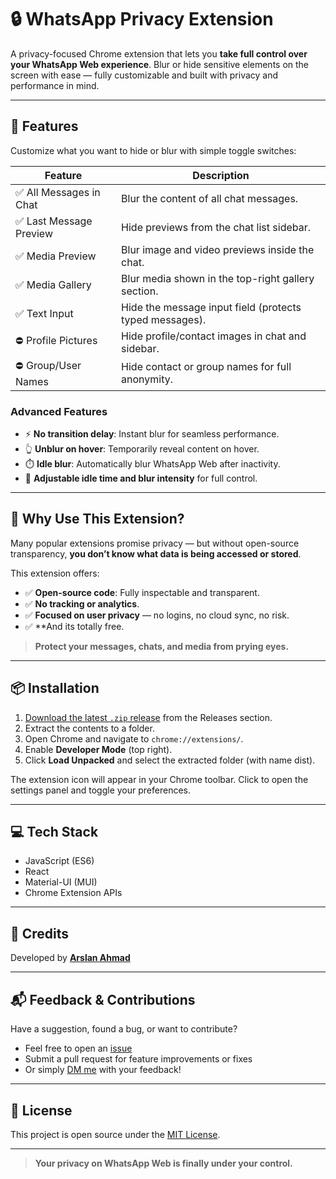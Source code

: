 # 🔒 WhatsApp Privacy Extension

A privacy-focused Chrome extension that lets you **take full control over your WhatsApp Web experience**. Blur or hide sensitive elements on the screen with ease — fully customizable and built with privacy and performance in mind.

---

## 🧩 Features

Customize what you want to hide or blur with simple toggle switches:

| Feature                  | Description                                                |
|-------------------------|------------------------------------------------------------|
| ✅ All Messages in Chat  | Blur the content of all chat messages.                     |
| ✅ Last Message Preview  | Hide previews from the chat list sidebar.                  |
| ✅ Media Preview         | Blur image and video previews inside the chat.             |
| ✅ Media Gallery         | Blur media shown in the top-right gallery section.         |
| ✅ Text Input            | Hide the message input field (protects typed messages).    |
| ⛔ Profile Pictures      | Hide profile/contact images in chat and sidebar.           |
| ⛔ Group/User Names      | Hide contact or group names for full anonymity.            |

### Advanced Features

- ⚡ **No transition delay**: Instant blur for seamless performance.
- 👆 **Unblur on hover**: Temporarily reveal content on hover.
- ⏱️ **Idle blur**: Automatically blur WhatsApp Web after inactivity.
- 🔧 **Adjustable idle time and blur intensity** for full control.

---

## 🔐 Why Use This Extension?

Many popular extensions promise privacy — but without open-source transparency, **you don’t know what data is being accessed or stored**.

This extension offers:
- ✅ **Open-source code**: Fully inspectable and transparent.
- ✅ **No tracking or analytics**.
- ✅ **Focused on user privacy** — no logins, no cloud sync, no risk.
- ✅ **And its totally free.

> **Protect your messages, chats, and media from prying eyes.**

---

## 📦 Installation

1. [Download the latest `.zip` release](https://github.com/user-attachments/files/21677847/whatsapp-privacy-extension-v1.0.0.zip) from the Releases section.
2. Extract the contents to a folder.
3. Open Chrome and navigate to `chrome://extensions/`.
4. Enable **Developer Mode** (top right).
5. Click **Load Unpacked** and select the extracted folder (with name dist).

The extension icon will appear in your Chrome toolbar. Click to open the settings panel and toggle your preferences.

---

## 💻 Tech Stack

- JavaScript (ES6)
- React
- Material-UI (MUI)
- Chrome Extension APIs

---

## 🙌 Credits

Developed by [**Arslan Ahmad**](https://github.com/Arslan-Ahmad-12)  


---

## 📬 Feedback & Contributions

Have a suggestion, found a bug, or want to contribute?

- Feel free to open an [issue](https://github.com/Arslan-Ahmad-12/Whatsapp-Privacy-Extension)
- Submit a pull request for feature improvements or fixes
- Or simply [DM me](https://www.linkedin.com/in/arslan-ahmad08/) with your feedback!

---

## 📝 License

This project is open source under the [MIT License](LICENSE).

---

> **Your privacy on WhatsApp Web is finally under your control.**
